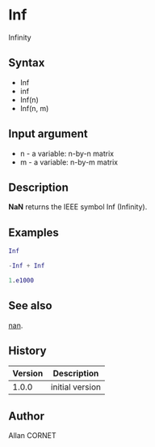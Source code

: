 

# Inf

Infinity

## Syntax

- Inf
- inf
- Inf(n)
- Inf(n, m)

## Input argument

 - n - a variable: n-by-n matrix
 - m - a variable: n-by-m matrix

## Description


  <p><b>NaN</b> returns the IEEE symbol Inf (Infinity).</p>


## Examples

```matlab
Inf
```
```matlab
-Inf + Inf
```
```matlab
1.e1000
```

## See also

[nan](NaN.md).
## History

|Version|Description|
|------|------|
|1.0.0|initial version|


## Author

Allan CORNET



